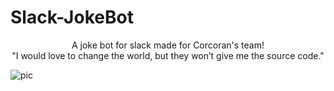 # Slack-JokeBot
<p align="center">
A joke bot for slack made for Corcoran's team! <br>
"I would love to change the world, but they won’t give me the source code." <br>

<p align="center">

![pic](https://user-images.githubusercontent.com/14133821/28740656-9dd8e03a-73d5-11e7-96f9-0dd61003116e.png)
